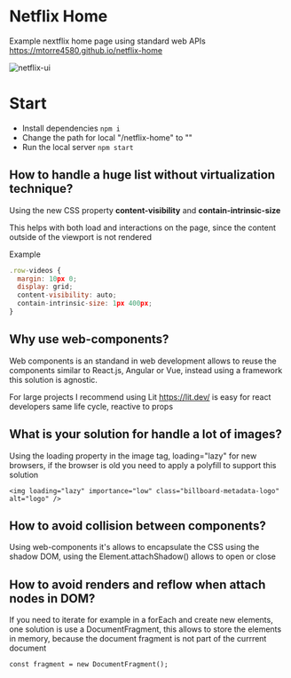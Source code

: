 # Netflix Home

Example nextflix home page using standard web APIs https://mtorre4580.github.io/netflix-home

<div style="display:flex; align-items:center">
  <img src="https://github.com/mtorre4580/netflix-home/blob/main/example.png" alt="netflix-ui" />
</div>

# Start

- Install dependencies `npm i`
- Change the path for local "/netflix-home" to ""
- Run the local server `npm start`

## How to handle a huge list without virtualization technique?

Using the new CSS property **content-visibility** and **contain-intrinsic-size**

This helps with both load and interactions on the page, since the content outside of the viewport is not rendered

Example

```javascript
.row-videos {
  margin: 10px 0;
  display: grid;
  content-visibility: auto;
  contain-intrinsic-size: 1px 400px;
}
```

## Why use web-components?

Web components is an standand in web development allows to reuse the components similar to React.js, Angular or Vue, instead using a framework
this solution is agnostic.

For large projects I recommend using Lit https://lit.dev/ is easy for react developers same life cycle, reactive to props

## What is your solution for handle a lot of images?

Using the loading property in the image tag, loading="lazy" for new browsers, if the browser is old you need to apply a polyfill to support this solution

``<img loading="lazy" importance="low" class="billboard-metadata-logo" alt="logo" />``

## How to avoid collision between components?

Using web-components it's allows to encapsulate the CSS using the shadow DOM, using the Element.attachShadow() allows to open or close

## How to avoid renders and reflow when attach nodes in DOM?

If you need to iterate for example in a forEach and create new elements, one solution is use a DocumentFragment, this allows
to store the elements in memory, because the document fragment is not part of the currrent document

``const fragment = new DocumentFragment();``

